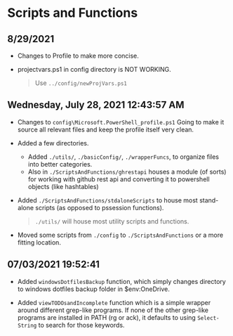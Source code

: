 # Scripts and Functions

## 8/29/2021

- Changes to Profile to make more concise.

- projectvars.ps1 in config directory is NOT WORKING.
  > Use `../config/newProjVars.ps1`

## Wednesday, July 28, 2021 12:43:57 AM

- Changes to `config\Microsoft.PowerShell_profile.ps1`  Going to make it source all relevant files and keep the profile itself
  very clean.


- Added a few directories.
  - Added `./utils/`, `./basicConfig/`, `./wrapperFuncs`, to organize files into better categories.
  - Also in `./ScriptsAndFunctions/ghrestapi` houses a module (of sorts) for working with github rest api and
    converting it to powershell objects (like hashtables)

- Added `./ScriptsAndFunctions/stdaloneScripts` to house most stand-alone scripts (as opposed to pssession functions).
  > `./utils/` will house most utility scripts and functions.

- Moved some scripts from `./config` to `./ScriptsAndFunctions` or a more fitting location.

## 07/03/2021 19:52:41

- Added `windowsDotfilesBackup` function, which simply changes directory to windows dotfiles backup folder in 
$env:OneDrive.

- Added `viewTODOsandIncomplete` function which is a simple wrapper around different grep-like programs.
If none of the other grep-like programs are installed in PATH (rg or ack), it defaults to using 
`Select-String` to search for those keywords.


